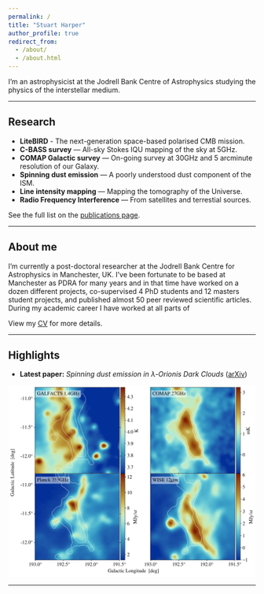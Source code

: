 ```yaml
---
permalink: /
title: "Stuart Harper"
author_profile: true
redirect_from: 
  - /about/
  - /about.html
---
```


I’m an astrophysicist at the Jodrell Bank Centre of Astrophysics studying the physics of the interstellar medium.

---

## Research
- **LiteBIRD** - The next-generation space-based polarised CMB mission.
- **C-BASS survey** — All-sky Stokes IQU mapping of the sky at 5GHz.  
- **COMAP Galactic survey** — On-going survey at 30GHz and 5 arcminute resolution of our Galaxy.
- **Spinning dust emission** — A poorly understood dust component of the ISM.  
- **Line intensity mapping** — Mapping the tomography of the Universe.
- **Radio Frequency Interference** — From satellites and terrestial sources.

See the full list on the [publications page](/publications/).

---

## About me
I’m currently a post-doctoral researcher at the Jodrell Bank Centre for Astrophysics in Manchester, UK. I've been fortunate to be based at Manchester as PDRA for many years and in that time have worked on a dozen different projects, co-supervised 4 PhD students and 12 masters student projects, and published almost 50 peer reviewed scientific articles. During my academic career I have worked at all parts of 

View my [CV](/cv/) for more details.

---

## Highlights
- **Latest paper:** *Spinning dust emission in λ-Orionis Dark Clouds* ([arXiv](https://arxiv.org/abs/2405.04383))  
<img src='/images/compare_map_grid.png'>

---
